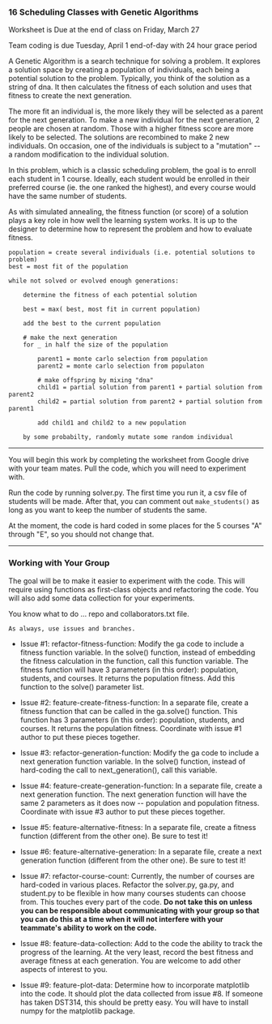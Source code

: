 ### 16 Scheduling Classes with Genetic Algorithms

Worksheet is Due at the end of class on Friday, March 27

Team coding is due Tuesday, April 1 end-of-day with 24 hour grace period

A Genetic Algorithm is a search technique for solving a problem.
It explores a solution space by creating a population of individuals,
each being a potential solution to the problem. Typically, you think of the solution as a string of dna. It then calculates the fitness of each solution and uses that fitness to create the next generation.

The more fit an individual is, the more likely they will be selected as a
parent for the next generation. To make a new individual for the next
generation, 2 people are chosen at random. Those with a higher fitness score
are more likely to be selected. The solutions are recombined to make 2
new individuals. On occasion, one of the individuals is subject to a "mutation" -- a random modification to the individual solution.

In this problem, which is a classic scheduling problem, the goal is to enroll each student in 1 course. Ideally, each student would be enrolled in their preferred course (ie. the one ranked the highest), and every course would have the same number of students.

As with simulated annealing, the fitness function (or score) of a solution plays a key role in how well the learning system works. It is up to the designer to determine how to represent the problem and how to evaluate fitness.

```
population = create several individuals (i.e. potential solutions to problem)
best = most fit of the population

while not solved or evolved enough generations:
	
	determine the fitness of each potential solution
	
	best = max( best, most fit in current population)
	
	add the best to the current population
	
	# make the next generation
	for _ in half the size of the population
	
		parent1 = monte carlo selection from population
		parent2 = monte carlo selection from populaton
		
		# make offspring by mixing "dna"
		child1 = partial solution from parent1 + partial solution from parent2
		child2 = partial solution from parent2 + partial solution from parent1
		
		add child1 and child2 to a new population
	
	by some probabilty, randomly mutate some random individual 
```

<hr>

You will begin this work by completing the worksheet from Google drive with your team mates. Pull the code, which you will need to experiment with. 

Run the code by running solver.py. The first time you run it, a csv file of students will be made. After that, you can comment out `make_students()` as long as you want to keep the number of students the same.

At the moment, the code is hard coded in some places for the 5 courses "A" through "E", so you should not change that.

<hr>

### Working with Your Group

The goal will be to make it easier to experiment with the code. This will require using functions as first-class objects and refactoring the code. You will also add some data collection for your experiments.

You know what to do ... repo and collaborators.txt file.

```
As always, use issues and branches.
```

- Issue #1: refactor-fitness-function: Modify the ga code to include a fitness function variable. In the solve() function, instead of embedding the fitness calculation in the function, call this function variable. The fitness function will have 3 parameters (in this order): population, students, and courses. It returns the population fitness. Add this function to the solve() parameter list.

- Issue #2: feature-create-fitness-function: In a separate file, create a fitness function that can be called in the ga.solve() function. This function has 3 parameters (in this order): population, students, and courses. It returns the population fitness. Coordinate with issue #1 author to put these pieces together.

- Issue #3: refactor-generation-function: Modify the ga code to include a next generation function variable. In the solve() function, instead of hard-coding the call to next\_generation(), call this variable. 

- Issue #4: feature-create-generation-function: In a separate file, create a next generation function. The next generation function will have the same 2 parameters as it does now -- population and population fitness. Coordinate with issue #3 author to put these pieces together.

- Issue #5: feature-alternative-fitness: In a separate file, create a fitness function (different from the other one). Be sure to test it!

- Issue #6: feature-alternative-generation: In a separate file, create a next generation function (different from the other one). Be sure to test it!

- Issue #7: refactor-course-count: Currently, the number of courses are hard-coded in various places. Refactor the solver.py, ga.py, and student.py to be flexible in how many courses students can choose from. This touches every part of the code. **Do not take this on unless you can be responsible about communicating with your group so that you can do this at a time when it will not interfere with your teammate's ability to work on the code.**

- Issue #8: feature-data-collection: Add to the code the ability to track the progress of the learning. At the very least, record the best fitness and average fitness at each generation. You are welcome to add other aspects of interest to you.

- Issue #9: feature-plot-data: Determine how to incorporate matplotlib into the code. It should plot the data collected from issue #8. If someone has taken DST314, this should be pretty easy. You will have to install numpy for the matplotlib package. 


		
		
	




